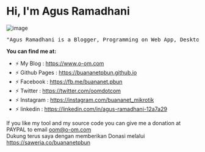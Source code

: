 # Hi, I'm Agus Ramadhani
![image](https://user-images.githubusercontent.com/42666125/147025841-19ddcf5a-de4b-4261-aa4b-5f04fe521d30.png)

<pre>
"Agus Ramadhani is a Blogger, Programming on Web App, Desktop App, MikroTik Tools and Networking Skill"
</pre>

<b>You can find me at:</b>
- ⚡ My Blog         : https://www.o-om.com
- ⚡ Github Pages    : https://buananetpbun.github.io
- ⚡ Facebook        : https://fb.me/buananet.pbun
- ⚡ Twitter         : https://twitter.com/oomdotcom
- ⚡ Instagram       : https://instagram.com/buananet_mikrotik
- ⚡ linkedin        : https://linkedin.com/in/agus-ramadhani-12a7a29


If you like my tool and my source code you can give me a donation at PAYPAL to email oom@o-om.com<br>
Dukung terus saya dengan memberikan Donasi melalui https://saweria.co/buananetpbun
